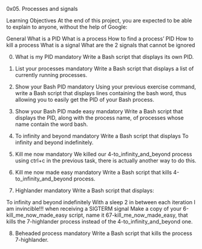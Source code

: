 0x05. Processes and signals

Learning Objectives
At the end of this project, you are expected to be able to explain to anyone, without the help of Google:

General
What is a PID
What is a process
How to find a process’ PID
How to kill a process
What is a signal
What are the 2 signals that cannot be ignored

0. What is my PID mandatory
Write a Bash script that displays its own PID.

1. List your processes mandatory
Write a Bash script that displays a list of currently running processes.

2. Show your Bash PID mandatory
Using your previous exercise command, write a Bash script that displays lines containing the bash word, thus allowing you to easily get the PID of your Bash process.

3. Show your Bash PID made easy mandatory
Write a Bash script that displays the PID, along with the process name, of processes whose name contain the word bash.

4. To infinity and beyond mandatory
Write a Bash script that displays To infinity and beyond indefinitely.

5. Kill me now mandatory
We killed our 4-to_infinity_and_beyond process using ctrl+c in the previous task, there is actually another way to do this.

6. Kill me now made easy mandatory
Write a Bash script that kills 4-to_infinity_and_beyond process.

7. Highlander mandatory
Write a Bash script that displays:

To infinity and beyond indefinitely
With a sleep 2 in between each iteration
I am invincible!!! when receiving a SIGTERM signal
Make a copy of your 6-kill_me_now_made_easy script, name it 67-kill_me_now_made_easy, that kills the 7-highlander process instead of the 4-to_infinity_and_beyond one.

8. Beheaded process mandatory
Write a Bash script that kills the process 7-highlander.



